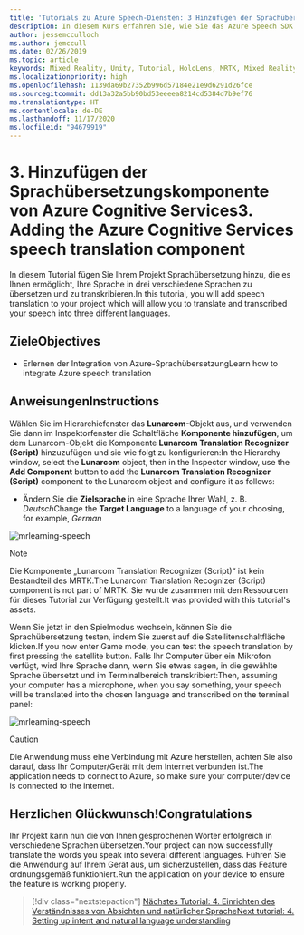 ```yaml
---
title: 'Tutorials zu Azure Speech-Diensten: 3 Hinzufügen der Sprachübersetzungskomponente von Azure Cognitive Services'
description: In diesem Kurs erfahren Sie, wie Sie das Azure Speech SDK in einer Mixed Reality-Anwendung implementieren.
author: jessemcculloch
ms.author: jemccull
ms.date: 02/26/2019
ms.topic: article
keywords: Mixed Reality, Unity, Tutorial, HoloLens, MRTK, Mixed Reality Toolkit, UWP, Azure Spatial Anchors, Spracherkennung, Windows 10, Sprachübersetzung
ms.localizationpriority: high
ms.openlocfilehash: 1139da69b27352b996d57184e21e9d6291d26fce
ms.sourcegitcommit: dd13a32a5bb90bd53eeeea8214cd5384d7b9ef76
ms.translationtype: HT
ms.contentlocale: de-DE
ms.lasthandoff: 11/17/2020
ms.locfileid: "94679919"
---
```

# <a name="3-adding-the-azure-cognitive-services-speech-translation-component"></a><span data-ttu-id="b67e7-105">3. Hinzufügen der Sprachübersetzungskomponente von Azure Cognitive Services</span><span class="sxs-lookup"><span data-stu-id="b67e7-105">3. Adding the Azure Cognitive Services speech translation component</span></span>

<span data-ttu-id="b67e7-106">In diesem Tutorial fügen Sie Ihrem Projekt Sprachübersetzung hinzu, die es Ihnen ermöglicht, Ihre Sprache in drei verschiedene Sprachen zu übersetzen und zu transkribieren.</span><span class="sxs-lookup"><span data-stu-id="b67e7-106">In this tutorial, you will add speech translation to your project which will allow you to translate and transcribed your speech into three different languages.</span></span>

## <a name="objectives"></a><span data-ttu-id="b67e7-107">Ziele</span><span class="sxs-lookup"><span data-stu-id="b67e7-107">Objectives</span></span>

* <span data-ttu-id="b67e7-108">Erlernen der Integration von Azure-Sprachübersetzung</span><span class="sxs-lookup"><span data-stu-id="b67e7-108">Learn how to integrate Azure speech translation</span></span>

## <a name="instructions"></a><span data-ttu-id="b67e7-109">Anweisungen</span><span class="sxs-lookup"><span data-stu-id="b67e7-109">Instructions</span></span>

<span data-ttu-id="b67e7-110">Wählen Sie im Hierarchiefenster das **Lunarcom**-Objekt aus, und verwenden Sie dann im Inspektorfenster die Schaltfläche **Komponente hinzufügen**, um dem Lunarcom-Objekt die Komponente **Lunarcom Translation Recognizer (Script)** hinzuzufügen und sie wie folgt zu konfigurieren:</span><span class="sxs-lookup"><span data-stu-id="b67e7-110">In the Hierarchy window, select the **Lunarcom** object, then in the Inspector window, use the **Add Component** button to add the **Lunarcom Translation Recognizer (Script)** component to the Lunarcom object and configure it as follows:</span></span>

* <span data-ttu-id="b67e7-111">Ändern Sie die **Zielsprache** in eine Sprache Ihrer Wahl, z. B. _Deutsch_</span><span class="sxs-lookup"><span data-stu-id="b67e7-111">Change the **Target Language** to a language of your choosing, for example, _German_</span></span>

![mrlearning-speech](images/mrlearning-speech/tutorial3-section1-step1-1.png)

> [!NOTE]
> <span data-ttu-id="b67e7-113">Die Komponente „Lunarcom Translation Recognizer (Script)“ ist kein Bestandteil des MRTK.</span><span class="sxs-lookup"><span data-stu-id="b67e7-113">The Lunarcom Translation Recognizer (Script) component is not part of MRTK.</span></span> <span data-ttu-id="b67e7-114">Sie wurde zusammen mit den Ressourcen für dieses Tutorial zur Verfügung gestellt.</span><span class="sxs-lookup"><span data-stu-id="b67e7-114">It was provided with this tutorial's assets.</span></span>

<span data-ttu-id="b67e7-115">Wenn Sie jetzt in den Spielmodus wechseln, können Sie die Sprachübersetzung testen, indem Sie zuerst auf die Satellitenschaltfläche klicken.</span><span class="sxs-lookup"><span data-stu-id="b67e7-115">If you now enter Game mode, you can test the speech translation by first pressing the satellite button.</span></span> <span data-ttu-id="b67e7-116">Falls Ihr Computer über ein Mikrofon verfügt, wird Ihre Sprache dann, wenn Sie etwas sagen, in die gewählte Sprache übersetzt und im Terminalbereich transkribiert:</span><span class="sxs-lookup"><span data-stu-id="b67e7-116">Then, assuming your computer has a microphone, when you say something, your speech will be translated into the chosen language and transcribed on the terminal panel:</span></span>

![mrlearning-speech](images/mrlearning-speech/tutorial3-section1-step1-2.png)

> [!CAUTION]
> <span data-ttu-id="b67e7-118">Die Anwendung muss eine Verbindung mit Azure herstellen, achten Sie also darauf, dass Ihr Computer/Gerät mit dem Internet verbunden ist.</span><span class="sxs-lookup"><span data-stu-id="b67e7-118">The application needs to connect to Azure, so make sure your computer/device is connected to the internet.</span></span>

## <a name="congratulations"></a><span data-ttu-id="b67e7-119">Herzlichen Glückwunsch!</span><span class="sxs-lookup"><span data-stu-id="b67e7-119">Congratulations</span></span>

<span data-ttu-id="b67e7-120">Ihr Projekt kann nun die von Ihnen gesprochenen Wörter erfolgreich in verschiedene Sprachen übersetzen.</span><span class="sxs-lookup"><span data-stu-id="b67e7-120">Your project can now successfully translate the words you speak into several different languages.</span></span> <span data-ttu-id="b67e7-121">Führen Sie die Anwendung auf Ihrem Gerät aus, um sicherzustellen, dass das Feature ordnungsgemäß funktioniert.</span><span class="sxs-lookup"><span data-stu-id="b67e7-121">Run the application on your device to ensure the feature is working properly.</span></span>

> [!div class="nextstepaction"]
> [<span data-ttu-id="b67e7-122">Nächstes Tutorial: 4. Einrichten des Verständnisses von Absichten und natürlicher Sprache</span><span class="sxs-lookup"><span data-stu-id="b67e7-122">Next tutorial: 4. Setting up intent and natural language understanding</span></span>](mrlearning-speechSDK-ch4.md)
